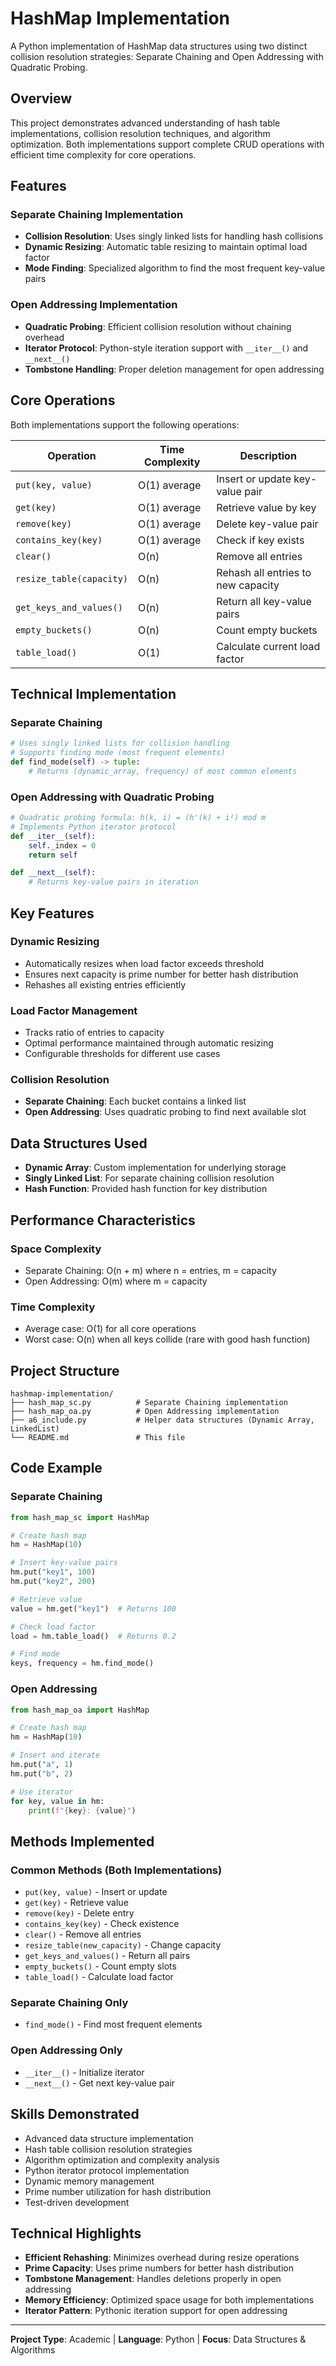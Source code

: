 # HashMap Implementation

A Python implementation of HashMap data structures using two distinct collision resolution strategies: Separate Chaining and Open Addressing with Quadratic Probing.

## Overview

This project demonstrates advanced understanding of hash table implementations, collision resolution techniques, and algorithm optimization. Both implementations support complete CRUD operations with efficient time complexity for core operations.

## Features

### Separate Chaining Implementation
- **Collision Resolution**: Uses singly linked lists for handling hash collisions
- **Dynamic Resizing**: Automatic table resizing to maintain optimal load factor
- **Mode Finding**: Specialized algorithm to find the most frequent key-value pairs

### Open Addressing Implementation
- **Quadratic Probing**: Efficient collision resolution without chaining overhead
- **Iterator Protocol**: Python-style iteration support with `__iter__()` and `__next__()`
- **Tombstone Handling**: Proper deletion management for open addressing

## Core Operations

Both implementations support the following operations:

| Operation | Time Complexity | Description |
|-----------|----------------|-------------|
| `put(key, value)` | O(1) average | Insert or update key-value pair |
| `get(key)` | O(1) average | Retrieve value by key |
| `remove(key)` | O(1) average | Delete key-value pair |
| `contains_key(key)` | O(1) average | Check if key exists |
| `clear()` | O(n) | Remove all entries |
| `resize_table(capacity)` | O(n) | Rehash all entries to new capacity |
| `get_keys_and_values()` | O(n) | Return all key-value pairs |
| `empty_buckets()` | O(n) | Count empty buckets |
| `table_load()` | O(1) | Calculate current load factor |

## Technical Implementation

### Separate Chaining
```python
# Uses singly linked lists for collision handling
# Supports finding mode (most frequent elements)
def find_mode(self) -> tuple:
    # Returns (dynamic_array, frequency) of most common elements
```

### Open Addressing with Quadratic Probing
```python
# Quadratic probing formula: h(k, i) = (h'(k) + i²) mod m
# Implements Python iterator protocol
def __iter__(self):
    self._index = 0
    return self

def __next__(self):
    # Returns key-value pairs in iteration
```

## Key Features

### Dynamic Resizing
- Automatically resizes when load factor exceeds threshold
- Ensures next capacity is prime number for better hash distribution
- Rehashes all existing entries efficiently

### Load Factor Management
- Tracks ratio of entries to capacity
- Optimal performance maintained through automatic resizing
- Configurable thresholds for different use cases

### Collision Resolution
- **Separate Chaining**: Each bucket contains a linked list
- **Open Addressing**: Uses quadratic probing to find next available slot

## Data Structures Used

- **Dynamic Array**: Custom implementation for underlying storage
- **Singly Linked List**: For separate chaining collision resolution
- **Hash Function**: Provided hash function for key distribution

## Performance Characteristics

### Space Complexity
- Separate Chaining: O(n + m) where n = entries, m = capacity
- Open Addressing: O(m) where m = capacity

### Time Complexity
- Average case: O(1) for all core operations
- Worst case: O(n) when all keys collide (rare with good hash function)

## Project Structure
```
hashmap-implementation/
├── hash_map_sc.py          # Separate Chaining implementation
├── hash_map_oa.py          # Open Addressing implementation
├── a6_include.py           # Helper data structures (Dynamic Array, LinkedList)
└── README.md               # This file
```

## Code Example

### Separate Chaining
```python
from hash_map_sc import HashMap

# Create hash map
hm = HashMap(10)

# Insert key-value pairs
hm.put("key1", 100)
hm.put("key2", 200)

# Retrieve value
value = hm.get("key1")  # Returns 100

# Check load factor
load = hm.table_load()  # Returns 0.2

# Find mode
keys, frequency = hm.find_mode()
```

### Open Addressing
```python
from hash_map_oa import HashMap

# Create hash map
hm = HashMap(10)

# Insert and iterate
hm.put("a", 1)
hm.put("b", 2)

# Use iterator
for key, value in hm:
    print(f"{key}: {value}")
```

## Methods Implemented

### Common Methods (Both Implementations)
- `put(key, value)` - Insert or update
- `get(key)` - Retrieve value
- `remove(key)` - Delete entry
- `contains_key(key)` - Check existence
- `clear()` - Remove all entries
- `resize_table(new_capacity)` - Change capacity
- `get_keys_and_values()` - Return all pairs
- `empty_buckets()` - Count empty slots
- `table_load()` - Calculate load factor

### Separate Chaining Only
- `find_mode()` - Find most frequent elements

### Open Addressing Only
- `__iter__()` - Initialize iterator
- `__next__()` - Get next key-value pair

## Skills Demonstrated

- Advanced data structure implementation
- Hash table collision resolution strategies
- Algorithm optimization and complexity analysis
- Python iterator protocol implementation
- Dynamic memory management
- Prime number utilization for hash distribution
- Test-driven development

## Technical Highlights

- **Efficient Rehashing**: Minimizes overhead during resize operations
- **Prime Capacity**: Uses prime numbers for better hash distribution
- **Tombstone Management**: Handles deletions properly in open addressing
- **Memory Efficiency**: Optimized space usage for both implementations
- **Iterator Pattern**: Pythonic iteration support for open addressing

---

**Project Type**: Academic | **Language**: Python | **Focus**: Data Structures & Algorithms
